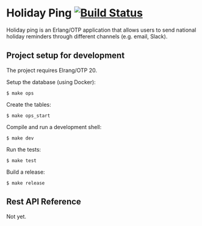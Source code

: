 # Holiday Ping [![Build Status](https://travis-ci.org/lambdaclass/holiday_ping.svg?branch=master)](https://travis-ci.org/lambdaclass/holiday_ping)

Holiday ping is an Erlang/OTP application that allows users to send national
holiday reminders through different channels (e.g. email, Slack).

## Project setup for development

The project requires Elrang/OTP 20.

Setup the database (using Docker):

    $ make ops

Create the tables:

    $ make ops_start

Compile and run a development shell:

    $ make dev

Run the tests:

    $ make test

Build a release:

    $ make release

## Rest API Reference

Not yet.
